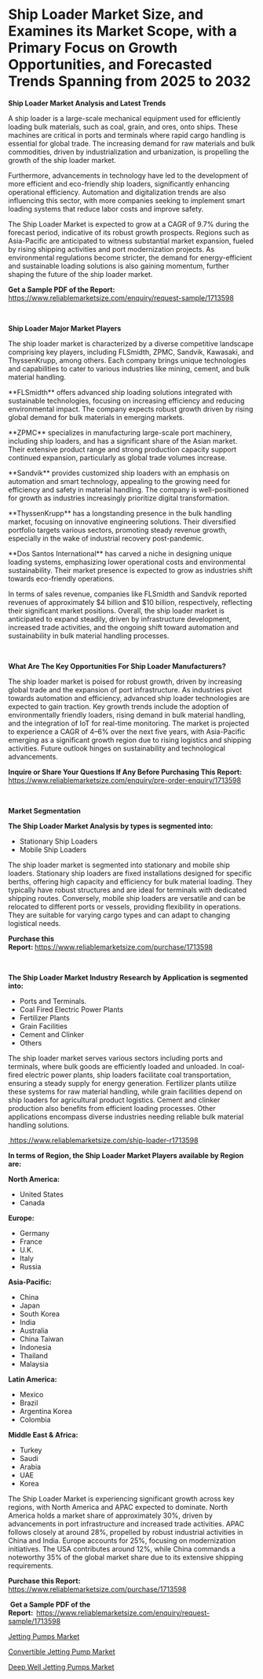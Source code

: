 <p><h1>Ship Loader Market Size, and Examines its Market Scope, with a Primary Focus on Growth Opportunities, and Forecasted Trends Spanning from 2025 to 2032</h1></p><p><strong>Ship Loader Market Analysis and Latest Trends</strong></p>
<p><p>A ship loader is a large-scale mechanical equipment used for efficiently loading bulk materials, such as coal, grain, and ores, onto ships. These machines are critical in ports and terminals where rapid cargo handling is essential for global trade. The increasing demand for raw materials and bulk commodities, driven by industrialization and urbanization, is propelling the growth of the ship loader market. </p><p>Furthermore, advancements in technology have led to the development of more efficient and eco-friendly ship loaders, significantly enhancing operational efficiency. Automation and digitalization trends are also influencing this sector, with more companies seeking to implement smart loading systems that reduce labor costs and improve safety.</p><p>The Ship Loader Market is expected to grow at a CAGR of 9.7% during the forecast period, indicative of its robust growth prospects. Regions such as Asia-Pacific are anticipated to witness substantial market expansion, fueled by rising shipping activities and port modernization projects. As environmental regulations become stricter, the demand for energy-efficient and sustainable loading solutions is also gaining momentum, further shaping the future of the ship loader market.</p></p>
<p><strong>Get a Sample PDF of the Report:&nbsp;</strong> <a href="https://www.reliablemarketsize.com/enquiry/request-sample/1713598?utm_campaign=2095&utm_medium=2&utm_source=Github&utm_content=ia&utm_term=28032025&utm_id=ship-loader">https://www.reliablemarketsize.com/enquiry/request-sample/1713598</a></p>
<p>&nbsp;</p>
<p><strong>Ship Loader Major Market Players</strong></p>
<p><p>The ship loader market is characterized by a diverse competitive landscape comprising key players, including FLSmidth, ZPMC, Sandvik, Kawasaki, and ThyssenKrupp, among others. Each company brings unique technologies and capabilities to cater to various industries like mining, cement, and bulk material handling.</p><p>**FLSmidth** offers advanced ship loading solutions integrated with sustainable technologies, focusing on increasing efficiency and reducing environmental impact. The company expects robust growth driven by rising global demand for bulk materials in emerging markets.</p><p>**ZPMC** specializes in manufacturing large-scale port machinery, including ship loaders, and has a significant share of the Asian market. Their extensive product range and strong production capacity support continued expansion, particularly as global trade volumes increase.</p><p>**Sandvik** provides customized ship loaders with an emphasis on automation and smart technology, appealing to the growing need for efficiency and safety in material handling. The company is well-positioned for growth as industries increasingly prioritize digital transformation.</p><p>**ThyssenKrupp** has a longstanding presence in the bulk handling market, focusing on innovative engineering solutions. Their diversified portfolio targets various sectors, promoting steady revenue growth, especially in the wake of industrial recovery post-pandemic.</p><p>**Dos Santos International** has carved a niche in designing unique loading systems, emphasizing lower operational costs and environmental sustainability. Their market presence is expected to grow as industries shift towards eco-friendly operations.</p><p>In terms of sales revenue, companies like FLSmidth and Sandvik reported revenues of approximately $4 billion and $10 billion, respectively, reflecting their significant market positions. Overall, the ship loader market is anticipated to expand steadily, driven by infrastructure development, increased trade activities, and the ongoing shift toward automation and sustainability in bulk material handling processes.</p></p>
<p>&nbsp;</p>
<p><strong>What Are The Key Opportunities For Ship Loader Manufacturers?</strong></p>
<p><p>The ship loader market is poised for robust growth, driven by increasing global trade and the expansion of port infrastructure. As industries pivot towards automation and efficiency, advanced ship loader technologies are expected to gain traction. Key growth trends include the adoption of environmentally friendly loaders, rising demand in bulk material handling, and the integration of IoT for real-time monitoring. The market is projected to experience a CAGR of 4–6% over the next five years, with Asia-Pacific emerging as a significant growth region due to rising logistics and shipping activities. Future outlook hinges on sustainability and technological advancements.</p></p>
<p><strong>Inquire or Share Your Questions If Any Before Purchasing This Report:</strong> <a href="https://www.reliablemarketsize.com/enquiry/pre-order-enquiry/1713598?utm_campaign=2095&utm_medium=2&utm_source=Github&utm_content=ia&utm_term=28032025&utm_id=ship-loader">https://www.reliablemarketsize.com/enquiry/pre-order-enquiry/1713598</a></p>
<p>&nbsp;</p>
<p><strong>Market Segmentation</strong></p>
<p><strong>The Ship Loader Market Analysis by types is segmented into:</strong></p>
<p><ul><li>Stationary Ship Loaders</li><li>Mobile Ship Loaders</li></ul></p>
<p><p>The ship loader market is segmented into stationary and mobile ship loaders. Stationary ship loaders are fixed installations designed for specific berths, offering high capacity and efficiency for bulk material loading. They typically have robust structures and are ideal for terminals with dedicated shipping routes. Conversely, mobile ship loaders are versatile and can be relocated to different ports or vessels, providing flexibility in operations. They are suitable for varying cargo types and can adapt to changing logistical needs.</p></p>
<p><strong>Purchase this Report:&nbsp;</strong><a href="https://www.reliablemarketsize.com/purchase/1713598?utm_campaign=2095&utm_medium=2&utm_source=Github&utm_content=ia&utm_term=28032025&utm_id=ship-loader">https://www.reliablemarketsize.com/purchase/1713598</a></p>
<p>&nbsp;</p>
<p><strong>The Ship Loader Market Industry Research by Application is segmented into:</strong></p>
<p><ul><li>Ports and Terminals.</li><li>Coal Fired Electric Power Plants</li><li>Fertilizer Plants</li><li>Grain Facilities</li><li>Cement and Clinker</li><li>Others</li></ul></p>
<p><p>The ship loader market serves various sectors including ports and terminals, where bulk goods are efficiently loaded and unloaded. In coal-fired electric power plants, ship loaders facilitate coal transportation, ensuring a steady supply for energy generation. Fertilizer plants utilize these systems for raw material handling, while grain facilities depend on ship loaders for agricultural product logistics. Cement and clinker production also benefits from efficient loading processes. Other applications encompass diverse industries needing reliable bulk material handling solutions.</p></p>
<p><a href="https://www.reliablemarketsize.com/ship-loader-r1713598?utm_campaign=2095&utm_medium=2&utm_source=Github&utm_content=ia&utm_term=28032025&utm_id=ship-loader">&nbsp;https://www.reliablemarketsize.com/ship-loader-r1713598</a></p>
<p><strong>In terms of Region, the Ship Loader Market Players available by Region are:</strong></p>
<p>
    <p> <strong> North America: </strong>
        <ul>
            <li>United States</li>
            <li>Canada</li>
        </ul>
        </p> 
    <p> <strong> Europe: </strong>
        <ul>
            <li>Germany</li>
            <li>France</li>
            <li>U.K.</li>
            <li>Italy</li>
            <li>Russia</li>
        </ul>
        </p> 
    <p> <strong> Asia-Pacific: </strong>
        <ul>
            <li>China</li>
            <li>Japan</li>
            <li>South Korea</li>
            <li>India</li>
            <li>Australia</li>
            <li>China Taiwan</li>
            <li>Indonesia</li>
            <li>Thailand</li>
            <li>Malaysia</li>
        </ul>
        </p> 
    <p> <strong> Latin America: </strong>
        <ul>
            <li>Mexico</li>
            <li>Brazil</li>
            <li>Argentina Korea</li>
            <li>Colombia</li>
        </ul>
        </p> 
    <p> <strong> Middle East & Africa: </strong>
        <ul>
            <li>Turkey</li>
            <li>Saudi</li>
            <li>Arabia</li>
            <li>UAE</li>
            <li>Korea</li>
        </ul>
    </p>
    </p>
<p><p>The Ship Loader Market is experiencing significant growth across key regions, with North America and APAC expected to dominate. North America holds a market share of approximately 30%, driven by advancements in port infrastructure and increased trade activities. APAC follows closely at around 28%, propelled by robust industrial activities in China and India. Europe accounts for 25%, focusing on modernization initiatives. The USA contributes around 12%, while China commands a noteworthy 35% of the global market share due to its extensive shipping requirements.</p></p>
<p><strong>Purchase this Report: </strong><a href="https://www.reliablemarketsize.com/purchase/1713598?utm_campaign=2095&utm_medium=2&utm_source=Github&utm_content=ia&utm_term=28032025&utm_id=ship-loader">https://www.reliablemarketsize.com/purchase/1713598</a></p>
<p>&nbsp;<strong>Get a Sample PDF of the Report:&nbsp;&nbsp;</strong><a href="https://www.reliablemarketsize.com/enquiry/request-sample/1713598?utm_campaign=2095&utm_medium=2&utm_source=Github&utm_content=ia&utm_term=28032025&utm_id=ship-loader">https://www.reliablemarketsize.com/enquiry/request-sample/1713598</a></p>
<p><strong></strong></p>
<p><p><a href="https://github.com/shamprenadw7/Market-Research-Report-List-1/blob/main/jetting-pumps-market.md?utm_campaign=2095&utm_medium=2&utm_source=Github&utm_content=ia&utm_term=28032025&utm_id=ship-loader">Jetting Pumps Market</a></p><p><a href="https://github.com/nicoletavirag/Market-Research-Report-List-5/blob/main/convertible-jetting-pump-market.md?utm_campaign=2095&utm_medium=2&utm_source=Github&utm_content=ia&utm_term=28032025&utm_id=ship-loader">Convertible Jetting Pump Market</a></p><p><a href="https://github.com/gulaimolin/Market-Research-Report-List-7/blob/main/deep-well-jetting-pumps-market.md?utm_campaign=2095&utm_medium=2&utm_source=Github&utm_content=ia&utm_term=28032025&utm_id=ship-loader">Deep Well Jetting Pumps Market</a></p></p>